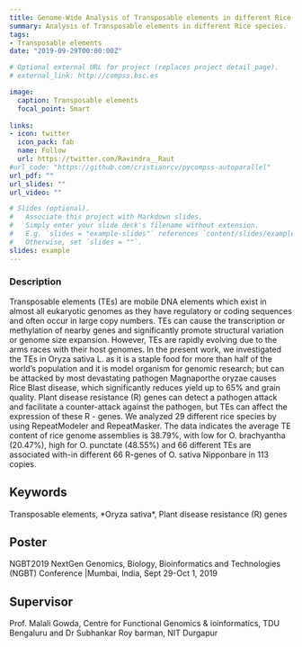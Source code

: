 ```yaml
---
title: Genome-Wide Analysis of Transposable elements in different Rice species and it’s association in Plant disease resistance (R) genes in *Oryza sativa* Nipponbare
summary: Analysis of Transposable elements in different Rice species.
tags:
- Transposable elements
date: "2019-09-29T00:00:00Z"

# Optional external URL for project (replaces project detail page).
# external_link: http://compss.bsc.es

image:
  caption: Transposable elements
  focal_point: Smart
  
links:
- icon: twitter
  icon_pack: fab
  name: Follow
  url: https://twitter.com/Ravindra__Raut
#url_code: "https://github.com/cristianrcv/pycompss-autoparallel"
url_pdf: ""
url_slides: ""
url_video: ""

# Slides (optional).
#   Associate this project with Markdown slides.
#   Simply enter your slide deck's filename without extension.
#   E.g. `slides = "example-slides"` references `content/slides/example-slides.md`.
#   Otherwise, set `slides = ""`.
slides: example
---
```


<h3>Description</h3>

Transposable elements (TEs) are mobile DNA elements which exist in almost all eukaryotic genomes as they have regulatory or coding sequences and often occur in large copy numbers. TEs can cause the transcription or methylation of nearby genes and significantly promote structural variation or genome size expansion. However, TEs are rapidly evolving due to the arms races with their host genomes.
In the present work, we investigated the TEs in Oryza sativa L. as it is a staple food for more than half of the world’s population and it is model organism for genomic research; but can be attacked by most devastating pathogen Magnaporthe oryzae causes Rice Blast disease, which significantly reduces yield up to 65% and grain quality. Plant disease resistance (R) genes can detect a pathogen attack and facilitate a counter-attack against the pathogen, but TEs can affect the expression of these R - genes.
We analyzed 29 different rice species by using RepeatModeler and RepeatMasker. The data indicates the average TE content of rice genome assemblies is 38.79%, with low for O. brachyantha (20.47%), high for O. punctate (48.55%) and 66 different TEs are associated with-in different 66 R-genes of O. sativa Nipponbare in 113 copies.

<h2>Keywords</h2>
Transposable elements, *Oryza sativa*, Plant disease resistance (R) genes
<h2>Poster</h2>
NGBT2019 NextGen Genomics, Biology, Bioinformatics and Technologies (NGBT) Conference |Mumbai, India, Sept 29-Oct 1, 2019
<h2>Supervisor</h2>
Prof. Malali Gowda, Centre for Functional Genomics & ioinformatics, TDU Bengaluru and Dr Subhankar Roy barman, NIT Durgapur




